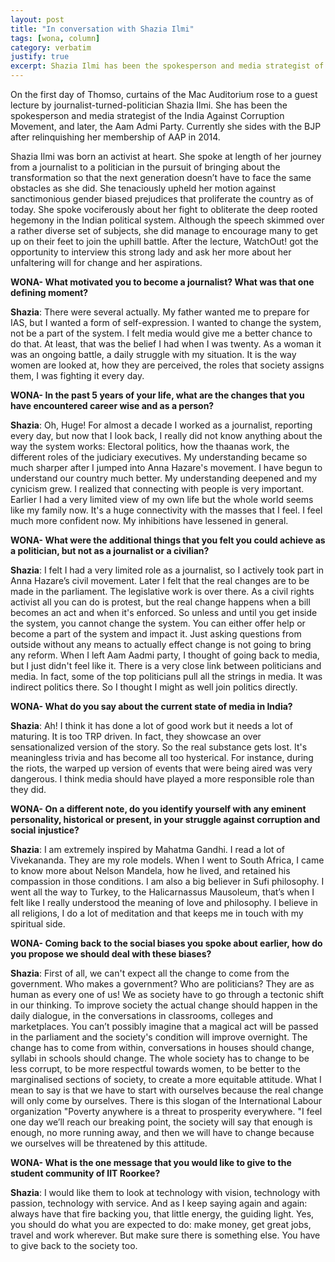 ```yaml
---
layout: post
title: "In conversation with Shazia Ilmi"
tags: [wona, column]
category: verbatim
justify: true
excerpt: Shazia Ilmi has been the spokesperson and media strategist of the India Against Corruption Movement, and later, the Aam Admi Party. Currently she sides with the BJP after relinquishing her membership of AAP in 2014.
---
```

On the first day of Thomso, curtains of the Mac Auditorium rose to a guest lecture by journalist-turned-politician Shazia Ilmi. She has been the spokesperson and media strategist of the India Against Corruption Movement, and later, the Aam Admi Party. Currently she sides with the BJP after relinquishing her membership of AAP in 2014.

Shazia Ilmi was born an activist at heart. She spoke at length of her journey from a journalist to a politician in the pursuit of bringing about the transformation so that the next generation doesn’t have to face the same obstacles as she did. She tenaciously upheld her motion against sanctimonious gender biased prejudices that proliferate the country as of today. She spoke vociferously about her fight to obliterate the deep rooted hegemony in the Indian political system.
Although the speech skimmed over a rather diverse set of subjects, she did manage to encourage many to get up on their feet to join the uphill battle.
After the lecture, WatchOut! got the opportunity to interview this strong lady and ask her more about her unfaltering will for change and her aspirations.

__WONA- What motivated you to become a journalist? What was that one defining moment?__

__Shazia__: There were several actually. My father wanted me to prepare for IAS, but I wanted a form of self-expression. I wanted to change the system, not be a part of the system. I felt media would give me a better chance to do that. At least, that was the belief I had when I was twenty. As a woman it was an ongoing battle, a daily struggle with my situation. It is the way women are looked at, how they are perceived, the roles that society assigns them, I was fighting it every day.

__WONA- In the past 5 years of your life, what are the changes that you have encountered career wise and as a person?__

__Shazia__: Oh, Huge! For almost a decade I worked as a journalist, reporting every day, but now that I look back, I really did not know anything about the way the system works: Electoral politics, how the thaanas work, the different roles of the judiciary executives. My understanding became so much sharper after I jumped into Anna Hazare's movement. I have begun to understand our country much better. My understanding deepened and my cynicism grew.
I realized that connecting with people is very important. Earlier I had a very limited view of my own life but the whole world seems like my family now. It's a huge connectivity with the masses that I feel. I feel much more confident now. My inhibitions have lessened in general. 

__WONA- What were the additional things that you felt you could achieve as a politician, but not as a journalist or a civilian?__

__Shazia__: I felt I had a very limited role as a journalist, so I actively took part in Anna Hazare’s civil movement. Later I felt that the real changes are to be made in the parliament. The legislative work is over there. As a civil rights activist all you can do is protest, but the real change happens when a bill becomes an act and when it's enforced. So unless and until you get inside the system, you cannot change the system. You can either offer help or become a part of the
system and impact it. Just asking questions from outside without any means to actually effect change is not going to bring any reform. When I left Aam Aadmi party, I thought of going back to media, but I just didn't feel like it. There is a very close link between politicians and media. In fact, some of the top politicians pull all the strings in media. It was indirect politics there. So I thought I might as well join politics directly.


__WONA- What do you say about the current state of media in India?__

__Shazia__: Ah! I think it has done a lot of good work but it needs a lot of maturing. It is too TRP driven. In fact, they showcase an over sensationalized version of the story. So the real substance gets lost. It's meaningless trivia and has become all too hysterical. For instance, during the riots, the warped up version of events that were being aired was very dangerous. I think media should have played a more responsible role than they did.

__WONA- On a different note, do you identify yourself with any eminent personality, historical or present, in your struggle against corruption and social injustice?__

__Shazia__: I am extremely inspired by Mahatma Gandhi. I read a lot of Vivekananda. They are my role models. When I went to South Africa, I came to know more about Nelson Mandela, how he lived, and retained his compassion in those conditions. I am also a big believer in Sufi philosophy. I went all the way to Turkey, to the Halicarnassus Mausoleum, that’s when I felt like I really understood the meaning of love and philosophy. I believe in all religions, I do
a lot of meditation and that keeps me in touch with my spiritual side.

__WONA- Coming back to the social biases you spoke about earlier, how do you propose we should deal with these biases?__

__Shazia__: First of all, we can't expect all the change to come from the government. Who makes a government? Who are politicians? They are as human as every one of us! We as society have to go through a tectonic shift in our thinking. To improve society the actual change should happen in the daily dialogue, in the conversations in classrooms, colleges and marketplaces. You can’t possibly imagine that a magical act will be passed in the parliament and the society's
condition will improve overnight. The change has to come from within, conversations in houses should change, syllabi in schools should change. The whole society has to change to be less corrupt, to be more respectful towards women, to be better to the marginalised sections of society, to create a more equitable attitude. What I mean to say is that we have to start with ourselves because the real change will only come by ourselves. There is this slogan of the International
Labour organization "Poverty anywhere is a threat to prosperity everywhere. "I feel one day we’ll reach our breaking point, the society will say that enough is enough, no more running away, and then we will have to change because we ourselves will be threatened by this attitude. 

__WONA- What is the one message that you would like to give to the student community of IIT Roorkee?__

__Shazia__: I would like them to look at technology with vision, technology with passion, technology with service. And as I keep saying again and again: always have that fire backing you, that little energy, the guiding light. Yes, you should do what you are expected to do: make money, get great jobs, travel and work wherever. But make sure there is something else. You have to give back to the society too.
